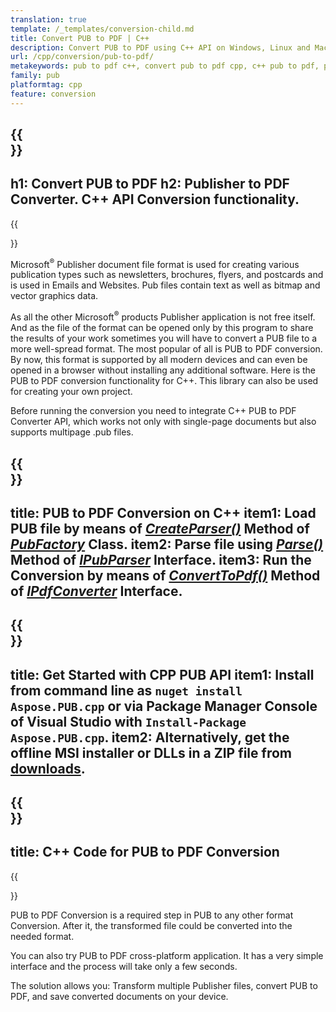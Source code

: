 ```yaml
---
translation: true
template: /_templates/conversion-child.md
title: Convert PUB to PDF | C++
description: Convert PUB to PDF using C++ API on Windows, Linux and Mac OS X. Publisher conversion functionality that is easy to integrate into your own solution.
url: /cpp/conversion/pub-to-pdf/
metakeywords: pub to pdf c++, convert pub to pdf cpp, c++ pub to pdf, publisher to pdf c++
family: pub
platformtag: cpp
feature: conversion
---
```


{{<section banner>}}
---
h1: Convert PUB to PDF
h2: Publisher to PDF Converter. С++ API Conversion functionality.
---

{{<section overview>}}

<p>Microsoft<sup>&reg;</sup> Publisher document file format is used for creating various publication types such as newsletters, brochures, flyers, and postcards and is used in Emails and Websites. Pub files contain text as well as bitmap and vector graphics data.</p>
<p>As all the other Microsoft<sup>&reg;</sup> products Publisher application is not free itself. And as the file of the format can be opened only by this program to share the results of your work sometimes you will have to convert a PUB file to a more well-spread format. The most popular of all is PUB to PDF conversion. By now, this format is supported by all modern devices and can even be opened in a browser without installing any additional software. Here is the PUB to PDF conversion functionality for C++. This library can also be used for creating your own project.</p>
<p>Before running the conversion you need to integrate C++ PUB to PDF Converter API, which works not only with single-page documents but also supports multipage .pub files.</p>

{{<section feature1>}}
---
title: PUB to PDF Conversion on C++
item1: Load PUB file by means of [*CreateParser()*](https://apireference.aspose.com/pub/cpp/class/aspose.pub.pub_factory#a88c04c4c35d45ee8febc7e1554d03c4b) Method of [*PubFactory*](https://apireference.aspose.com/pub/cpp/class/aspose.pub.pub_factory) Class.
item2: Parse file using [*Parse()*](https://apireference.aspose.com/pub/cpp/class/aspose.pub.i_pub_parser#ae9fc7043f382a5b4a7b694f0fe477915) Method of [*IPubParser*](https://apireference.aspose.com/pub/cpp/class/aspose.pub.i_pub_parser) Interface.
item3: Run the Conversion by means of [*ConvertToPdf()*](https://apireference.aspose.com/pub/cpp/class/aspose.pub.i_pdf_converter#acdea381bc8f2a2799e73a039b09ecdb5) Method of [*IPdfConverter*](https://apireference.aspose.com/pub/cpp/class/aspose.pub.i_pdf_converter) Interface.
---

{{<section feature2>}}
---
title: Get Started with CPP PUB API
item1: Install from command line as ```nuget install Aspose.PUB.cpp``` or via Package Manager Console of Visual Studio with ```Install-Package Aspose.PUB.cpp```.
item2: Alternatively, get the offline MSI installer or DLLs in a ZIP file from [downloads](https://downloads.aspose.com/pub/cpp).
---

{{<section codeexample>}}
---
title: C++ Code for PUB to PDF Conversion
---

{{<section overview2>}}
<p>
PUB to PDF Conversion is a required step in PUB to any other format Conversion. After it, the transformed file could be converted into the needed format.
</p>
<p>
You can also try PUB to PDF cross-platform application. It has a very simple interface and the process will take only a few seconds. 
</p>
<p>
The solution allows you: Transform multiple Publisher files, convert PUB to PDF, and save converted documents on your device.